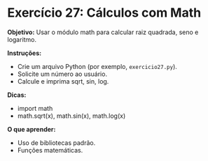 # Exercício 27: Cálculos com Math

**Objetivo:** Usar o módulo math para calcular raiz quadrada, seno e logaritmo.

**Instruções:**
- Crie um arquivo Python (por exemplo, `exercicio27.py`).
- Solicite um número ao usuário.
- Calcule e imprima sqrt, sin, log.

**Dicas:**
- import math
- math.sqrt(x), math.sin(x), math.log(x)

**O que aprender:**
- Uso de bibliotecas padrão.
- Funções matemáticas.